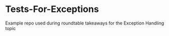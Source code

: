 # Tests-For-Exceptions
Example repo used during roundtable takeaways for the Exception Handling topic
